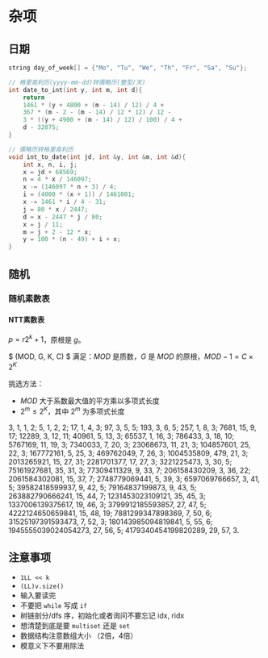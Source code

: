 # 杂项

## 日期

```cpp
string day_of_week[] = {"Mo", "Tu", "We", "Th", "Fr", "Sa", "Su"};

// 格里高利历(yyyy-mm-dd)转儒略历(整型/天)
int date_to_int(int y, int m, int d){  
	return 
	1461 * (y + 4800 + (m - 14) / 12) / 4 +
	367 * (m - 2 - (m - 14) / 12 * 12) / 12 - 
	3 * ((y + 4900 + (m - 14) / 12) / 100) / 4 + 
	d - 32075;
}

// 儒略历转格里高利历
void int_to_date(int jd, int &y, int &m, int &d){
	int x, n, i, j;	
	x = jd + 68569;
	n = 4 * x / 146097;
	x -= (146097 * n + 3) / 4;
	i = (4000 * (x + 1)) / 1461001;
	x -= 1461 * i / 4 - 31;
	j = 80 * x / 2447;
	d = x - 2447 * j / 80;
	x = j / 11;
	m = j + 2 - 12 * x;
	y = 100 * (n - 49) + i + x;
}
```

## 随机

### 随机素数表

#### NTT素数表

$p= r2^k+1$，原根是 $g$。

$ (MOD, G, K, C) $ 满足：$MOD$ 是质数，$G$ 是 $MOD$ 的原根，$MOD-1=C\times 2^K$

挑选方法：

- $MOD$ 大于系数最大值的平方乘以多项式长度
- $2^m\leq 2^K$，其中 $2^m$ 为多项式长度

3, 1, 1, 2; 5, 1, 2, 2; 17, 1, 4, 3; 97, 3, 5, 5; 193, 3, 6, 5; 257, 1, 8, 3; 7681, 15, 9, 17; 12289, 3, 12, 11; 40961, 5, 13, 3; 65537, 1, 16, 3; 786433, 3, 18, 10; 5767169, 11, 19, 3; 7340033, 7, 20, 3; 23068673, 11, 21, 3; 104857601, 25, 22, 3; 167772161, 5, 25, 3; 469762049, 7, 26, 3; 1004535809, 479, 21, 3; 2013265921, 15, 27, 31; 2281701377, 17, 27, 3; 3221225473, 3, 30, 5; 75161927681, 35, 31, 3; 77309411329, 9, 33, 7; 206158430209, 3, 36, 22; 2061584302081, 15, 37, 7; 2748779069441, 5, 39, 3; 6597069766657, 3, 41, 5; 39582418599937, 9, 42, 5; 79164837199873, 9, 43, 5; 263882790666241, 15, 44, 7; 1231453023109121, 35, 45, 3; 1337006139375617, 19, 46, 3; 3799912185593857, 27, 47, 5; 4222124650659841, 15, 48, 19; 7881299347898369, 7, 50, 6; 31525197391593473, 7, 52, 3; 180143985094819841, 5, 55, 6; 1945555039024054273, 27, 56, 5; 4179340454199820289, 29, 57, 3.

## 注意事项

- `1LL << k`
- `(LL)v.size()`
- 输入要读完
- 不要把 `while` 写成 `if`
- 树链剖分/dfs 序，初始化或者询问不要忘记 idx, ridx
- 想清楚到底是要 `multiset` 还是 `set`
- 数据结构注意数组大小 （2倍，4倍）
- 模意义下不要用除法